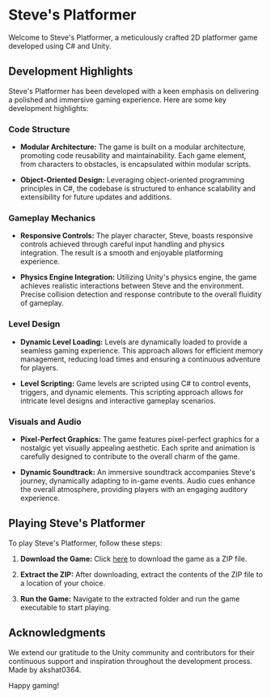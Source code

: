 # Steve's Platformer

Welcome to Steve's Platformer, a meticulously crafted 2D platformer game developed using C# and Unity.

## Development Highlights

Steve's Platformer has been developed with a keen emphasis on delivering a polished and immersive gaming experience. Here are some key development highlights:

### Code Structure

- **Modular Architecture:** The game is built on a modular architecture, promoting code reusability and maintainability. Each game element, from characters to obstacles, is encapsulated within modular scripts.

- **Object-Oriented Design:** Leveraging object-oriented programming principles in C#, the codebase is structured to enhance scalability and extensibility for future updates and additions.

### Gameplay Mechanics

- **Responsive Controls:** The player character, Steve, boasts responsive controls achieved through careful input handling and physics integration. The result is a smooth and enjoyable platforming experience.

- **Physics Engine Integration:** Utilizing Unity's physics engine, the game achieves realistic interactions between Steve and the environment. Precise collision detection and response contribute to the overall fluidity of gameplay.

### Level Design

- **Dynamic Level Loading:** Levels are dynamically loaded to provide a seamless gaming experience. This approach allows for efficient memory management, reducing load times and ensuring a continuous adventure for players.

- **Level Scripting:** Game levels are scripted using C# to control events, triggers, and dynamic elements. This scripting approach allows for intricate level designs and interactive gameplay scenarios.

### Visuals and Audio

- **Pixel-Perfect Graphics:** The game features pixel-perfect graphics for a nostalgic yet visually appealing aesthetic. Each sprite and animation is carefully designed to contribute to the overall charm of the game.

- **Dynamic Soundtrack:** An immersive soundtrack accompanies Steve's journey, dynamically adapting to in-game events. Audio cues enhance the overall atmosphere, providing players with an engaging auditory experience.

## Playing Steve's Platformer

To play Steve's Platformer, follow these steps:

1. **Download the Game:** Click [here](link/to/your/game/zip) to download the game as a ZIP file.

2. **Extract the ZIP:** After downloading, extract the contents of the ZIP file to a location of your choice.

3. **Run the Game:** Navigate to the extracted folder and run the game executable to start playing.



## Acknowledgments

We extend our gratitude to the Unity community and contributors for their continuous support and inspiration throughout the development process.
Made by akshat0364.

Happy gaming!
